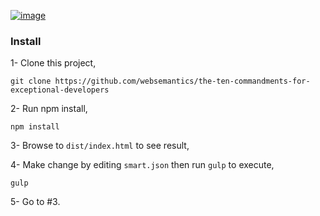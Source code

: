 [![image](https://raw.githubusercontent.com/websemantics/the-ten-commandments-for-exceptional-developers/gh-pages/assets/png/tablet-w1920.png)](https://github.com/websemantics/the-ten-commandments-for-exceptional-developers)

### Install

1- Clone this project,

```
git clone https://github.com/websemantics/the-ten-commandments-for-exceptional-developers
```

2- Run npm install,

```
npm install
```

3- Browse to `dist/index.html` to see result,

4- Make change by editing `smart.json` then run `gulp` to execute,

```
gulp
```

5- Go to #3.
